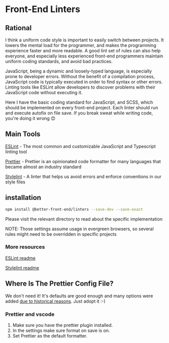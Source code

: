 # Front-End Linters

## Rational

I think a uniform code style is important to easily switch between projects. It lowers the mental load for the programmer, and makes the programming experience faster and more readable. A good lint set of rules can also help everyone, and especially less experienced front-end programmers maintain uniform coding standards, and avoid bad practices.

JavaScript, being a dynamic and loosely-typed language, is especially prone to developer errors. Without the benefit of a compilation process, JavaScript code is typically executed in order to find syntax or other errors. Linting tools like ESLint allow developers to discover problems with their JavaScript code without executing it.

Here I have the basic coding standard for JavaScript, and SCSS, which should be implemented on every front-end project. Each linter should run and execute autofix on file save. If you break sweat while writing code, you're doing it wrong 😊

## Main Tools

[ESLint](https://eslint.org/) - The most common and customizable JavaScript and Typescript linting tool

[Prettier](https://prettier.io/) - Prettier is an opinionated code formatter for many languages that became almost an industry standard

[Stylelint](https://stylelint.io/) - A linter that helps us avoid errors and enforce conventions in our style files

## installation

```sh
npm install @better-front-end/linters --save-dev --save-exact
```

Please visit the relevant directory to read about the specific implementation

NOTE: Those settings assume usage in evergreen browsers, so several rules might need to be overridden in specific projects

### More resources

[ESLint readme](./eslint/README.md)

[Stylelint readme](./stylelint/README.md)

## Where Is The Prettier Config File?

We don't need it! It's defaults are good enough and many options were added [due to historical reasons](https://prettier.io/docs/en/option-philosophy). Just adopt it :-)

### Prettier and vscode

1. Make sure you have the prettier plugin installed.
2. In the settings make sure format on save is on.
3. Set Prettier as the default formatter.
